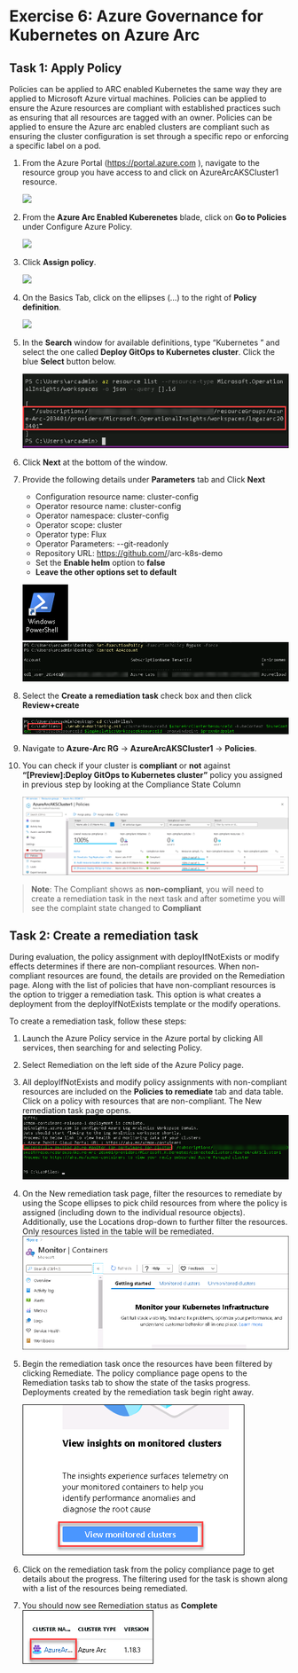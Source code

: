 # Exercise 6: Azure Governance for Kubernetes on Azure Arc

## Task 1: Apply Policy
Policies can be applied to ARC enabled Kubernetes the same way they are applied to Microsoft Azure virtual machines. Policies can be applied to ensure the Azure resources are compliant with established practices such as ensuring that all resources are tagged with an owner. Policies can be applied to ensure the Azure arc enabled clusters are compliant such as ensuring the cluster configuration is set through a specific repo or enforcing a specific label on a pod.

1. From the Azure Portal (https://portal.azure.com ), navigate to the resource group you have access to and click on AzureArcAKSCluster1 resource. 

     ![](./images/arc-0013.png)

2. From the **Azure Arc Enabled Kuberenetes** blade, click on **Go to Policies** under Configure Azure Policy.

     ![](./images/arc-0014.png)

3. Click **Assign policy**.

     ![](./images/arc-0015.png)

4. On the Basics Tab, click on the ellipses (…) to the right of **Policy definition**.

     ![](./images/arc-0016.png)

5. In the **Search** window for available definitions, type “Kubernetes ” and select the one called **Deploy GitOps to Kubernetes cluster**.  Click the blue **Select** button below.

     ![](./images/arc-0041.png)

6. Click **Next** at the bottom of the window.

7. Provide the following details under **Parameters** tab and Click **Next**
   - Configuration resource name: cluster-config
   - Operator resource name: cluster-config
   - Operator namespace: cluster-config
   - Operator scope: cluster
   - Operator type: Flux
   - Operator Parameters: --git-readonly
   - Repository URL: https://github.com/<your personal github account name>/arc-k8s-demo 
   - Set the **Enable helm** option to **false**
   - **Leave the other options set to default**
     
   ![](./images/arc-0042.png)   ![](./images/arc-0043.png) 
   
8. Select the **Create a remediation task** check box and then click **Review+create** 

     ![](./images/arc-0044.png)

10. Navigate to **Azure-Arc RG** -> **AzureArcAKSCluster1** -> **Policies**.

11. You can check if your cluster is **compliant** or **not** against **“[Preview]:Deploy GitOps to Kubernetes cluster”** policy you assigned in previous step by looking at the Compliance State Column

     ![](./images/arc-0049.png)
     
   > **Note**: The Compliant shows as **non-compliant**, you will need to create a remediation task in the next task and after sometime you will see the complaint state changed to **Compliant**
   
## Task 2: Create a remediation task

During evaluation, the policy assignment with deployIfNotExists or modify effects determines if there are non-compliant resources. When non-compliant resources are found, the details are provided on the Remediation page. Along with the list of policies that have non-compliant resources is the option to trigger a remediation task. This option is what creates a deployment from the deployIfNotExists template or the modify operations.

To create a remediation task, follow these steps:

1. Launch the Azure Policy service in the Azure portal by clicking All services, then searching for and selecting Policy.

2. Select Remediation on the left side of the Azure Policy page.

3. All deployIfNotExists and modify policy assignments with non-compliant resources are included on the **Policies to remediate** tab and data table. Click on a policy with resources that are non-compliant. The New remediation task page opens.
  ![](./images/arc-0045.png)

4. On the New remediation task page, filter the resources to remediate by using the Scope ellipses to pick child resources from where the policy is assigned (including down to the individual resource objects). Additionally, use the Locations drop-down to further filter the resources. Only resources listed in the table will be remediated.
  ![](./images/arc-0046.png)

5. Begin the remediation task once the resources have been filtered by clicking Remediate. The policy compliance page opens to the Remediation tasks tab to show the state of the tasks progress. Deployments created by the remediation task begin right away.

   ![](./images/arc-0047.png)

6. Click on the remediation task from the policy compliance page to get details about the progress. The filtering used for the task is shown along with a list of the resources being remediated.

7. You should now see Remediation status as **Complete** 
   ![](./images/arc-0048.png)


